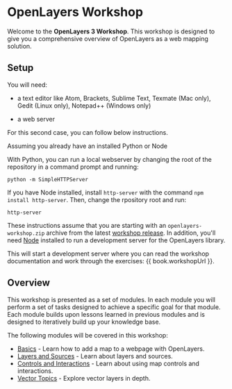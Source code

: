 # OpenLayers Workshop

Welcome to the **OpenLayers 3 Workshop**. This workshop is designed to give you a comprehensive overview of OpenLayers as a web mapping solution.

## Setup

You will need:

* a text editor like Atom, Brackets, Sublime Text, Texmate (Mac only), Gedit (Linux only), Notepad++ (Windows only)

* a web server

For this second case, you can follow below instructions.


Assuming you already have an installed Python or Node

With Python, you can run a local webserver by changing the root of the repository in a command prompt and running:

    python -m SimpleHTTPServer

If you have Node installed, install `http-server` with the command `npm install http-server`. Then, change the rpository root and run:

    http-server


These instructions assume that you are starting with an `openlayers-workshop.zip` archive from the latest [workshop release](https://github.com/openlayers/workshop/releases).  In addition, you'll need [Node](https://nodejs.org/) installed to run a development server for the OpenLayers library.

This will start a development server where you can read the workshop documentation and work through the exercises: {{ book.workshopUrl }}.

## Overview

This workshop is presented as a set of modules.  In each module you will perform a set of tasks designed to achieve a specific goal for that module.  Each module builds upon lessons learned in previous modules and is designed to iteratively build up your knowledge base.

The following modules will be covered in this workshop:

* [Basics](basics/README.md) - Learn how to add a map to a webpage with OpenLayers.
* [Layers and Sources](layers/README.md) - Learn about layers and sources.
* [Controls and Interactions](controls/README.md) - Learn about using map controls and interactions.
* [Vector Topics](vector/README.md) - Explore vector layers in depth.
